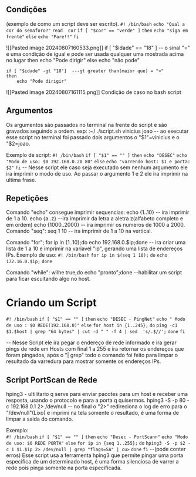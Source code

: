 ## Condições
(exemplo de como um script deve ser escrito).
	`#! /bin/bash`
	`echo "Qual a cor do semaforo?"`
	`read  cor`
	`if [ "$cor" == "verde" ]`
	`then`
        `echo "siga em frente"`
	`else`
        `echo "Pare!!"`
	`fi`

![[Pasted image 20240807160533.png]]
	if [ "$idade" == "18" ]  -- o sinal "=" é uma condição de igual e pode ser usada qualquer uma mostrada acima no lugar
	then
		echo "Pode dirigir"
	else
		echo "não pode"

	if [ "$idade" -gt "18"]  ---gt greater than(maior que) = ">"
	then
		echo "Pode dirigir"

![[Pasted image 20240807161115.png]]
	Condição de caso no bash script

## Argumentos 
Os argumentos são passados no terminal na frente do script e são gravados seguindo a ordem.
	exp:
		 :~/ ./script.sh vinicius joao   -- ao executar esse script no terminal foi passado dois argumentos o "$1"=vinicius e o "$2=joao.

Exemplo de script:
	`#! /bin/bash`
	`if [ "$1" == "" ]`
	`then`
	        `echo "DESEC"`
	        `echo "Modo de uso: $0 192.168.0.20 80"`
	`else`
	        `echo "varrendo host: $1 e porta: $2"`
	`fi`
	-- Nesse script ele caso seja executado sem nenhum argumento ele ira imprimir o modo de uso.
	Ao passar o argumento 1 e 2 ele ira imprimir na ultima frase.

## Repetições

Comando "echo" consegue imprimir sequencias:
	echo {1..10}  -- ira imprimir de 1 a 10.
	echo {a..z}  --ira imprimir da letra a aletra z(alfabeto completo e em ordem)
	echo {1000..2000}  -- ira imprimir os numeros de 1000 a 2000.
Comando "seq":
	seq 1 10  -- ira imprimir de 1 a 10 na vertical.

Comando "for";
	for ip in {1..10};do echo 192.168.0.$ip;done  -- ira criar uma lista de 1 a 10 e imprimir na variavel "ip", gerando uma lista de endereços IPs.
	Exemplo de uso:
		`#! /bin/bash`
		`for ip in $(seq 1 10);`
		`do`
		`echo 172.16.0.$ip;`
		`done`

Comando "while":
wilhe true;do echo "pronto";done  --habilitar um script para ficar escultando algo no host.

# Criando um Script
`#! /bin/bash`
`if [ "$1" == "" ]`
`then`
        `echo "DESEC - PingNet"`
        `echo " Modo de uso : $0 REDE(192.168.0)"`
`else`
`for host in {1..245};`
`do`
`ping -c1 $1.$host | grep "64 bytes" | cut -d " " -f 4 | sed  's/.$//';`
`done`
`fi`

-- Nesse Script ele ira pegar o endereço de rede informado e ira gerar pings de rede em Hosts com final 1 a 255 e ira retornar os endereços que foram pingados, após o "| grep" todo o comando foi feito para limpar o resultado da varredura para mostrar somente os endereços IPs.

## Script PortScan de Rede
hping3 - ultilitario q serve para enviar pacotes para um host e receber uma resposta, usando o protocolo e para a porta q quisermos.
	hping3 -S -p 80 -c 192.168.0.1 2> /dev/null   -- no final o "2>" redireciona o log de erro para o "/dev/null"(Lixo) e imprimi na tela somente o resultado, é uma forma de limpar a saida do comando.

Exemplo:                       
	`#! /bin/bash`
	`if [ "$1" == "" ]`
	`then`
	        `echo "Desec - PortScann"`
	        `echo "Modo de uso: $0 REDE PORTA"`
	`else`
	`for ip in {seq 1..255};`
	`do`
	`hping3 -S -p $2 -c 1 $1.$ip 2> /dev/null | grep "flags=SA" | cu>`
	`done`
	`fi`
	--(pode conter erros) Esse script usa a ferramenta hping3 que permite pingar uma porta especifica de um determinado host, é uma forma silenciosa de varrer a rede pois pinga somente na porta especificada.
	